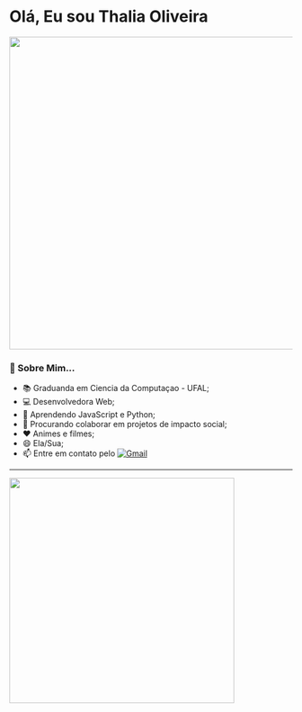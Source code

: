 # Olá, Eu sou Thalia Oliveira

  <img  width="555px;" align="center" alt="" src="https://i.pinimg.com/originals/cf/95/9d/cf959d86c0f499c31a8e31238b7cb576.gif"/>

### 🚀 Sobre Mim...
- 📚 Graduanda em Ciencia da Computaçao - UFAL;
- 💻 Desenvolvedora Web;
- 🌱 Aprendendo JavaScript e Python;
- 👯 Procurando colaborar em projetos de impacto social;
- ❤ Animes e filmes;
- 😄 Ela/Sua;
- 📫 Entre em contato pelo
[![Gmail](https://img.shields.io/badge/-Gmail-red)](thalia.oliveira@arapiraca.edu.br)

---

<a href="https://github.com/thascript">
  <img width="400em" align="center" src="https://github-readme-stats.vercel.app/api/top-langs/?username=thascript&layout=compact&langs_count=7&theme=default"/> 
</a> 



<!--
<img width="400px;" height="250px;" align="right" src="https://i.makeagif.com/media/7-23-2017/OhcK0Y.gif" alt="cena-deathNote"/>
<img width="400" align="right" src="https://i.pinimg.com/originals/4c/d6/ea/4cd6eaa599851725aa5a195d162fb20d.gif" alt="programando"/>

<img src="https://komarev.com/ghpvc/?username=thascrip"/ alt="views">
<a href="https://www.instagram.com/dev_girll/"><img src="https://img.shields.io/badge/Instagram-E4405F?style=for-the-badge&logo=instagram&logoColor=white"/></a>
-->
